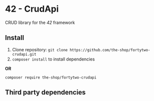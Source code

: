 42 - CrudApi
====

CRUD library for the _42_ framework

Install
---

1. Clone repository: `git clone https://github.com/the-shop/fortytwo-crudapi.git`
2. `composer install` to install dependencies

**OR**

`composer require the-shop/fortytwo-crudapi`

Third party dependencies
---
